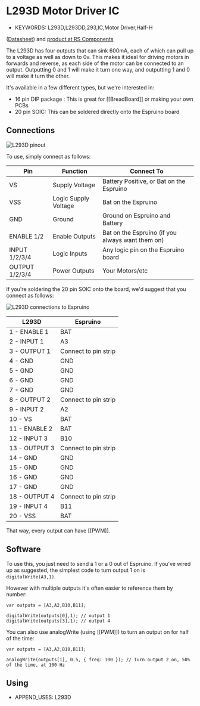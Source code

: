 <!--- Copyright (c) 2013 Gordon Williams, Pur3 Ltd. See the file LICENSE for copying permission. -->
L293D Motor Driver IC
=====================

* KEYWORDS: L293D,L293DD,293,IC,Motor Driver,Half-H

([Datasheet](/datasheets/L293D.pdf)) and [product at RS Components](http://uk.rs-online.com/web/p/motor-driver-ics/7140625/)

The L293D has four outputs that can sink 600mA, each of which can pull up to a voltage as well as down to 0v. This makes it ideal for driving motors in forwards and reverse, as each side of the motor can be connected to an output. Outputting 0 and 1 will make it turn one way, and outputting 1 and 0 will make it turn the other.

It's available in a few different types, but we're interested in:

* 16 pin DIP package : This is great for [[BreadBoard]] or making your own PCBs
* 20 pin SOIC: This can be soldered directly onto the Espruino board

Connections
---------

![L293D pinout](L293D/pinout.png)

To use, simply connect as follows:

| Pin | Function | Connect To |
|-----|----------|------------|
| VS  | Supply Voltage | Battery Positive, or Bat on the Espruino |
| VSS | Logic Supply Voltage | Bat on the Espruino |
| GND | Ground | Ground on Espruino and Battery |
| ENABLE 1/2 | Enable Outputs | Bat on the Espruino (if you always want them on) |
| INPUT 1/2/3/4 | Logic Inputs | Any logic pin on the Espruino board |
| OUTPUT 1/2/3/4 | Power Outputs | Your Motors/etc |

If you're soldering the 20 pin SOIC onto the board, we'd suggest that you connect as follows:

![L293D connections to Espruino](L293D/connections.png)

| L293D | Espruino |
|---------|----------|
| 1 - ENABLE 1 | BAT |
| 2 - INPUT 1  | A3 |
| 3 - OUTPUT 1  | Connect to pin strip |
| 4 - GND  | GND |
| 5 - GND  | GND |
| 6 - GND  | GND |
| 7 - GND  | GND |
| 8 - OUTPUT 2  | Connect to pin strip |
| 9 - INPUT 2  | A2 |
| 10 - VS  | BAT |
| 11 - ENABLE 2 | BAT |
| 12 - INPUT 3  | B10 |
| 13 - OUTPUT 3  | Connect to pin strip |
| 14 - GND  | GND |
| 15 - GND  | GND |
| 16 - GND  | GND |
| 17 - GND  | GND |
| 18 - OUTPUT 4  | Connect to pin strip |
| 19 - INPUT 4 | B11 |
| 20 - VSS  | BAT |

That way, every output can have [[PWM]].

Software
-------

To use this, you just need to send a 1 or a 0 out of Espruino. If you've wired up as suggested, the simplest code to turn output 1 on is `digitalWrite(A3,1)`.

However with multiple outputs it's often easier to reference them by number:

```
var outputs = [A3,A2,B10,B11];

digitalWrite(outputs[0],1); // output 1
digitalWrite(outputs[3],1); // output 4
```

You can also use analogWrite (using [[PWM]]) to turn an output on for half of the time:

```
var outputs = [A3,A2,B10,B11];

analogWrite(outputs[1], 0.5, { freq: 100 }); // Turn output 2 on, 50% of the time, at 100 Hz
```

Using 
-----

* APPEND_USES: L293D
